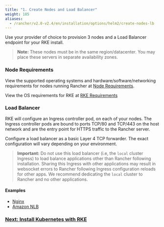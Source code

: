 ```yaml
---
title: "1. Create Nodes and Load Balancer"
weight: 185
aliases:
  - /rancher/v2.0-v2.4/en/installation/options/helm2/create-nodes-lb
---
```


Use your provider of choice to provision 3 nodes and a Load Balancer endpoint for your RKE install.

> **Note:** These nodes must be in the same region/datacenter.  You may place these servers in separate availability zones.

### Node Requirements

View the supported operating systems and hardware/software/networking requirements for nodes running Rancher at [Node Requirements](./installation/requirements).

View the OS requirements for RKE at [RKE Requirements](./rke/latest/en/os.md)

### Load Balancer

RKE will configure an Ingress controller pod, on each of your nodes. The Ingress controller pods are bound to ports TCP/80 and TCP/443 on the host network and are the entry point for HTTPS traffic to the Rancher server.

Configure a load balancer as a basic Layer 4 TCP forwarder. The exact configuration will vary depending on your environment. 

>**Important:**
>Do not use this load balancer (i.e, the `local` cluster Ingress) to load balance applications other than Rancher following installation. Sharing this Ingress with other applications may result in websocket errors to Rancher following Ingress configuration reloads for other apps. We recommend dedicating the `local` cluster to Rancher and no other applications.

#### Examples

* [Nginx](./installation/options/helm2/create-nodes-lb/nginx.md)
* [Amazon NLB](./installation/options/helm2/create-nodes-lb/nlb.md)

### [Next: Install Kubernetes with RKE](./installation/options/helm2/kubernetes-rke.md)
